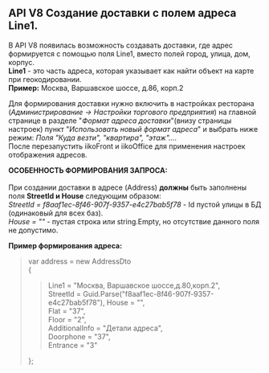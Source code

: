 API V8 Создание доставки с полем адреса Line1.---------------В API V8 появилась возможность создавать доставки, где адрес формируется с помощью поля Line1, вместо полей город, улица, дом, корпус.<br>**Line1** - это часть адреса, которая указывает как найти объект на карте при геокодировании.<br>**Пример:** Москва, Варшавское шоссе, д.86, корп.2Для формирования доставки нужно включить в настройках ресторана (*Администрирование -> Настройки торгового предприятия*) на главной странице в разделе "*Формат адреса доставки*"(внизу страницы настроек) пункт "*Использовать новый формат адреса*" и выбрать ниже режим: *Поля "Куда везти", "квартира", "этаж"....*<br>После перезапустить iikoFront и iikoOffice для применения настроек отображения адресов.**ОСОБЕННОСТЬ ФОРМИРОВАНИЯ ЗАПРОСА:**<br><br>При создании доставки в адресе (Address) **должны** быть заполнены поля **StreetId и House** следующим образом:<br>*StreetId = f8aaf1ec-8f46-907f-9357-e4c27bab5f78* - Id пустой улицы в БД (одинаковый для всех баз).<br>*House = ""* - пустая строка или string.Empty, но отсутствие данного поля не допустимо.<br>**Пример формирования адреса:**<br>>var address = new AddressDto<br>{>>Line1 = "Москва, Варшавское шоссе,д.80,корп.2",<br>StreetId = Guid.Parse("f8aaf1ec-8f46-907f-9357-e4c27bab5f78"), House = "",<br>Flat = "37",<br>Floor = "2",<br>AdditionalInfo = "Детали адреса",<br>Doorphone = "37",<br>Entrance = "3">>>};<br>